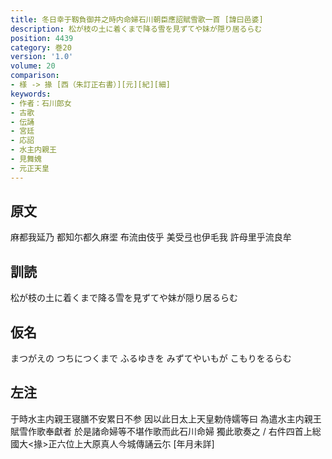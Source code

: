 ```yaml
---
title: 冬日幸于靱負御井之時内命婦石川朝臣應詔賦雪歌一首 [諱曰邑婆]
description: 松が枝の土に着くまで降る雪を見ずてや妹が隠り居るらむ
position: 4439
category: 巻20
version: '1.0'
volume: 20
comparison:
- 様 -> 掾 [西（朱訂正右書）][元][紀][細]
keywords:
- 作者：石川郎女
- 古歌
- 伝誦
- 宮廷
- 応詔
- 水主内親王
- 見舞媿
- 元正天皇
---
```


## 原文

麻都我延乃 都知尓都久麻埿 布流由伎乎 美受弖也伊毛我 許母里乎流良牟

## 訓読

松が枝の土に着くまで降る雪を見ずてや妹が隠り居るらむ

## 仮名

まつがえの つちにつくまで ふるゆきを みずてやいもが こもりをるらむ

## 左注

于時水主内親王寝膳不安累日不参 因以此日太上天皇勅侍嬬等曰 為遣水主内親王賦雪作歌奉獻者 於是諸命婦等不堪作歌而此石川命婦 獨此歌奏之 / 右件四首上総國大<掾>正六位上大原真人今城傳誦云尓 [年月未詳]
